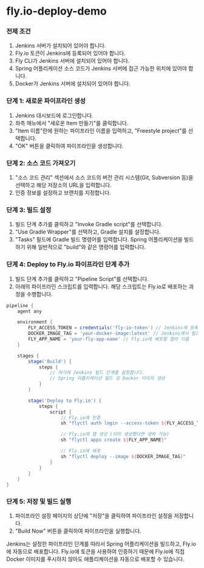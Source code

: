 # fly.io-deploy-demo

### 전제 조건
1. Jenkins 서버가 설치되어 있어야 합니다.
2. Fly.io 토큰이 Jenkins에 등록되어 있어야 합니다.
3. Fly CLI가 Jenkins 서버에 설치되어 있어야 합니다.
4. Spring 어플리케이션 소스 코드가 Jenkins 서버에 접근 가능한 위치에 있어야 합니다.
5. Docker가 Jenkins 서버에 설치되어 있어야 합니다.

### 단계 1: 새로운 파이프라인 생성
1. Jenkins 대시보드에 로그인합니다.
2. 좌측 메뉴에서 "새로운 Item 만들기"를 클릭합니다.
3. "Item 이름"란에 원하는 파이프라인 이름을 입력하고, "Freestyle project"를 선택합니다.
4. "OK" 버튼을 클릭하여 파이프라인을 생성합니다.

### 단계 2: 소스 코드 가져오기
1. "소스 코드 관리" 섹션에서 소스 코드의 버전 관리 시스템(Git, Subversion 등)을 선택하고 해당 저장소의 URL을 입력합니다.
2. 인증 정보를 설정하고 브랜치를 지정합니다.

### 단계 3: 빌드 설정
1. 빌드 단계 추가를 클릭하고 "Invoke Gradle script"를 선택합니다.
2. "Use Gradle Wrapper"를 선택하고, Gradle 설치를 설정합니다.
3. "Tasks" 필드에 Gradle 빌드 명령어를 입력합니다. Spring 어플리케이션을 빌드하기 위해 일반적으로 "build"와 같은 명령어를 입력합니다.

### 단계 4: Deploy to Fly.io 파이프라인 단계 추가
1. 빌드 단계 추가를 클릭하고 "Pipeline Script"를 선택합니다.
2. 아래의 파이프라인 스크립트를 입력합니다. 해당 스크립트는 Fly.io로 배포하는 과정을 수행합니다.
```groovy
pipeline {
    agent any

    environment {
        FLY_ACCESS_TOKEN = credentials('fly-io-token') // Jenkins에 등록한 Fly.io 토큰 Credential ID
        DOCKER_IMAGE_TAG = 'your-docker-image:latest' // Jenkins에서 빌드한 Docker 이미지 이름과 태그
        FLY_APP_NAME = 'your-fly-app-name' // Fly.io에 배포할 앱의 이름
    }

    stages {
        stage('Build') {
            steps {
                // 여기에 Jenkins 빌드 단계를 설정합니다.
                // Spring 어플리케이션 빌드 및 Docker 이미지 생성
            }
        }

        stage('Deploy to Fly.io') {
            steps {
                script {
                    // Fly.io에 인증
                    sh "flyctl auth login --access-token ${FLY_ACCESS_TOKEN}"

                    // Fly.io에 앱 생성 (이미 생성했다면 생략 가능)
                    sh "flyctl apps create ${FLY_APP_NAME}"

                    // Fly.io에 배포
                    sh "flyctl deploy --image ${DOCKER_IMAGE_TAG}"
                }
            }
        }
    }
}
```

### 단계 5: 저장 및 빌드 실행
1. 파이프라인 설정 페이지의 상단에 "저장"을 클릭하여 파이프라인 설정을 저장합니다.
2. "Build Now" 버튼을 클릭하여 파이프라인을 실행합니다.

Jenkins는 설정한 파이프라인 단계를 따라서 Spring 어플리케이션을 빌드하고, Fly.io에 자동으로 배포합니다. Fly.io에 토큰을 사용하여 인증하기 때문에 Fly.io에 직접 Docker 이미지를 푸시하지 않아도 애플리케이션을 자동으로 배포할 수 있습니다.
